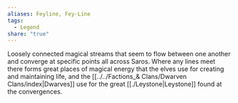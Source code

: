 ```yaml
---
aliases: Feyline, Fey-Line
tags:
  - Legend
share: "true"
---
```


Loosely connected magical streams that seem to flow between one another and converge at specific points all across Saros. Where any lines meet there forms great places of magical energy that the elves use for creating and maintaining life, and the [[../../Factions_& Clans/Dwarven Clans/index|Dwarves]] use for the great [[./Leystone|Leystone]] found at the convergences.